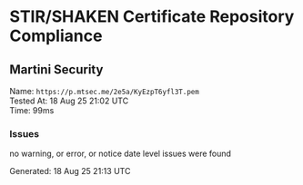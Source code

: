 # STIR/SHAKEN Certificate Repository Compliance

## Martini Security

Name: `https://p.mtsec.me/2e5a/KyEzpT6yfl3T.pem`\
Tested At: 18 Aug 25 21:02 UTC\
Time: 99ms

### Issues

no warning, or error, or notice date level issues were found

Generated: 18 Aug 25 21:13 UTC